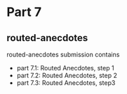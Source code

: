 # Part 7

## routed-anecdotes
routed-anecdotes submission contains
-   part 7.1: Routed Anecdotes, step 1
-   part 7.2: Routed Anecdotes, step 2
-   part 7.3: Routed Anecdotes, step3


